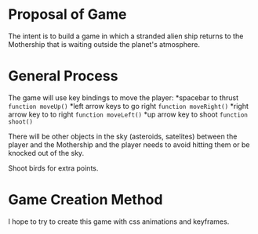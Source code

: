 # Proposal of Game

The intent is to build a game in which a stranded alien ship returns to the Mothership that is waiting outside the planet's atmosphere.

# General Process

The game will use key bindings to move the player:
*spacebar to thrust `function moveUp()`
*left arrow keys to go right `function moveRight()`
*right arrow key to to right `function moveLeft()`
*up arrow key to shoot `function shoot()`

There will be other objects in the sky (asteroids, satelites) between the player and the Mothership and the player needs to avoid hitting them or be knocked out of the sky.

Shoot birds for extra points.

# Game Creation Method

I hope to try to create this game with css animations and keyframes.
